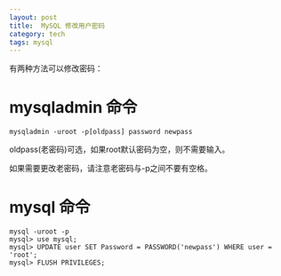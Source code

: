 ```yaml
---
layout: post
title:  MySQL 修改用户密码
category: tech
tags: mysql
---
```


有两种方法可以修改密码：

# mysqladmin 命令

    mysqladmin -uroot -p[oldpass] password newpass
    
oldpass(老密码)可选，如果root默认密码为空，则不需要输入。

如果需要更改老密码，请注意老密码与-p之间不要有空格。

# mysql 命令

    mysql -uroot -p
    mysql> use mysql;
    mysql> UPDATE user SET Password = PASSWORD('newpass') WHERE user = 'root';
    mysql> FLUSH PRIVILEGES;
